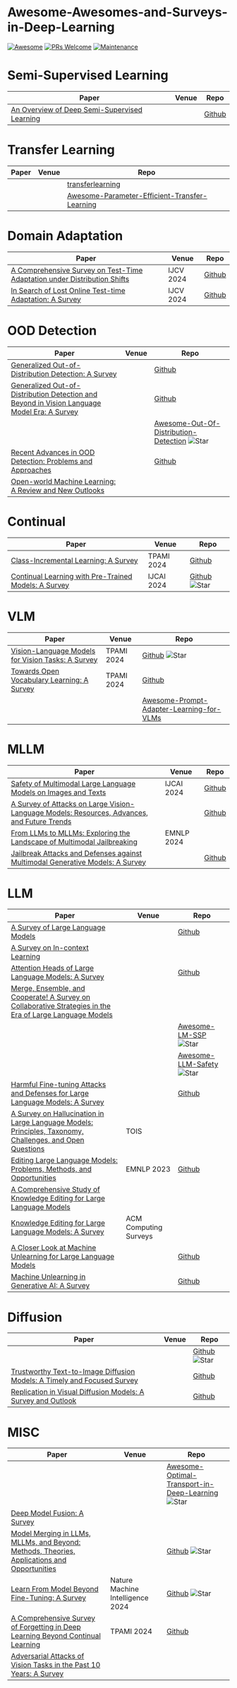 # Awesome-Awesomes-and-Surveys-in-Deep-Learning

[![Awesome](https://awesome.re/badge.svg)](https://awesome.re)
[![PRs Welcome](https://img.shields.io/badge/PRs-welcome-brightgreen.svg?style=flat-square)](http://makeapullrequest.com)
[![Maintenance](https://img.shields.io/badge/Maintained%3F-yes-green.svg)](https://github.com/SydCS/Awesome-Awesomes-and-Surveys-in-Deep-Learning/graphs/commit-activity)

# Semi-Supervised Learning

| Paper                                                                            | Venue | Repo                                                                    |
| -------------------------------------------------------------------------------- | ----- | ----------------------------------------------------------------------- |
| [An Overview of Deep Semi-Supervised Learning](https://arxiv.org/abs/2006.05278) |       | [Github](https://github.com/yassouali/awesome-semi-supervised-learning) |

# Transfer Learning

| Paper | Venue | Repo                                                                                                                     |
| ----- | ----- | ------------------------------------------------------------------------------------------------------------------------ |
|       |       | [transferlearning](https://github.com/jindongwang/transferlearning)                                                      |
|       |       | [Awesome-Parameter-Efficient-Transfer-Learning](https://github.com/synbol/Awesome-Parameter-Efficient-Transfer-Learning) |

# Domain Adaptation

| Paper                                                                                                        | Venue     | Repo                                                                |
| ------------------------------------------------------------------------------------------------------------ | --------- | ------------------------------------------------------------------- |
| [A Comprehensive Survey on Test-Time Adaptation under Distribution Shifts](https://arxiv.org/abs/2303.15361) | IJCV 2024 | [Github](https://github.com/tim-learn/awesome-test-time-adaptation) |
| [In Search of Lost Online Test-time Adaptation: A Survey](https://arxiv.org/abs/2310.20199)                  | IJCV 2024 | [Github](https://github.com/Jo-wang/OTTA_ViT_survey)                |

# OOD Detection

| Paper                                                                                                                           | Venue | Repo                                                                                                                                                                                                                                           |
| ------------------------------------------------------------------------------------------------------------------------------- | ----- | ---------------------------------------------------------------------------------------------------------------------------------------------------------------------------------------------------------------------------------------------- |
| [Generalized Out-of-Distribution Detection: A Survey](https://arxiv.org/abs/2110.11334)                                         |       | [Github](https://github.com/Jingkang50/OODSurvey)                                                                                                                                                                                              |
| [Generalized Out-of-Distribution Detection and Beyond in Vision Language Model Era: A Survey](https://arxiv.org/abs/2407.21794) |       | [Github](https://github.com/AtsuMiyai/Awesome-OOD-VLM)                                                                                                                                                                                         |
|                                                                                                                                 |       | [Awesome-Out-Of-Distribution-Detection](https://github.com/huytransformer/Awesome-Out-Of-Distribution-Detection) ![Star](https://img.shields.io/github/stars/huytransformer/Awesome-Out-Of-Distribution-Detection.svg?style=social&label=Star) |
| [Recent Advances in OOD Detection: Problems and Approaches](https://arxiv.org/abs/2409.11884)                                   |       | [Github](https://github.com/shuolucs/Awesome-Out-Of-Distribution-Detection)                                                                                                                                                                    |
| [Open-world Machine Learning: A Review and New Outlooks](https://arxiv.org/abs/2403.01759)                                      |       |                                                                                                                                                                                                                                                |

# Continual

| Paper                                                                                    | Venue      | Repo                                                                                                                                                  |
| ---------------------------------------------------------------------------------------- | ---------- | ----------------------------------------------------------------------------------------------------------------------------------------------------- |
| [Class-Incremental Learning: A Survey](https://arxiv.org/abs/2302.03648)                 | TPAMI 2024 | [Github](https://github.com/zhoudw-zdw/CIL_Survey/)                                                                                                   |
| [Continual Learning with Pre-Trained Models: A Survey](https://arxiv.org/abs/2401.16386) | IJCAI 2024 | [Github](https://github.com/sun-hailong/LAMDA-PILOT) ![Star](https://img.shields.io/github/stars/sun-hailong/LAMDA-PILOT.svg?style=social&label=Star) |

# VLM

| Paper                                                                                 | Venue      | Repo                                                                                                                                              |
| ------------------------------------------------------------------------------------- | ---------- | ------------------------------------------------------------------------------------------------------------------------------------------------- |
| [Vision-Language Models for Vision Tasks: A Survey](https://arxiv.org/abs/2304.00685) | TPAMI 2024 | [Github](https://github.com/jingyi0000/VLM_survey) ![Star](https://img.shields.io/github/stars/jingyi0000/VLM_survey.svg?style=social&label=Star) |
| [Towards Open Vocabulary Learning: A Survey](https://arxiv.org/abs/2306.15880)        | TPAMI 2024 | [Github](https://github.com/jianzongwu/Awesome-Open-Vocabulary)                                                                                   |
|                                                                                       |            | [Awesome-Prompt-Adapter-Learning-for-VLMs](https://github.com/zhengli97/Awesome-Prompt-Adapter-Learning-for-VLMs)                                 |

# MLLM

| Paper                                                                                                                           | Venue      | Repo                                                                 |
| ------------------------------------------------------------------------------------------------------------------------------- | ---------- | -------------------------------------------------------------------- |
| [Safety of Multimodal Large Language Models on Images and Texts](https://arxiv.org/abs/2402.00357)                              | IJCAI 2024 | [Github](https://github.com/isXinLiu/Awesome-MLLM-Safety)            |
| [A Survey of Attacks on Large Vision-Language Models: Resources, Advances, and Future Trends](https://arxiv.org/abs/2407.07403) |            | [Github](https://github.com/liudaizong/Awesome-LVLM-Attack)          |
| [From LLMs to MLLMs: Exploring the Landscape of Multimodal Jailbreaking](https://arxiv.org/abs/2406.14859)                      | EMNLP 2024 |                                                                      |
| [Jailbreak Attacks and Defenses against Multimodal Generative Models: A Survey](https://arxiv.org/abs/2411.09259)               |            | [Github](https://github.com/liuxuannan/Awesome-Multimodal-Jailbreak) |

# LLM

| Paper                                                                                                                                        | Venue                 | Repo                                                                                                                                                                  |
| -------------------------------------------------------------------------------------------------------------------------------------------- | --------------------- | --------------------------------------------------------------------------------------------------------------------------------------------------------------------- |
| [A Survey of Large Language Models](https://arxiv.org/abs/2303.18223)                                                                        |                       | [Github](https://github.com/RUCAIBox/LLMSurvey)                                                                                                                       |
| [A Survey on In-context Learning](https://arxiv.org/abs/2301.00234)                                                                          |                       |                                                                                                                                                                       |
| [Attention Heads of Large Language Models: A Survey](https://arxiv.org/abs/2409.03752)                                                       |                       | [Github](https://github.com/IAAR-Shanghai/Awesome-Attention-Heads)                                                                                                    |
| [Merge, Ensemble, and Cooperate! A Survey on Collaborative Strategies in the Era of Large Language Models](https://arxiv.org/abs/2407.06089) |                       |                                                                                                                                                                       |
|                                                                                                                                              |                       | [Awesome-LM-SSP](https://github.com/ThuCCSLab/Awesome-LM-SSP) ![Star](https://img.shields.io/github/stars/ThuCCSLab/Awesome-LM-SSP.svg?style=social&label=Star)       |
|                                                                                                                                              |                       | [Awesome-LLM-Safety](https://github.com/ydyjya/Awesome-LLM-Safety) ![Star](https://img.shields.io/github/stars/ydyjya/Awesome-LLM-Safety.svg?style=social&label=Star) |
| [Harmful Fine-tuning Attacks and Defenses for Large Language Models: A Survey](https://arxiv.org/abs/2409.18169)                             |                       | [Github](https://github.com/git-disl/awesome_LLM-harmful-fine-tuning-papers)                                                                                          |
| [A Survey on Hallucination in Large Language Models: Principles, Taxonomy, Challenges, and Open Questions](https://arxiv.org/abs/2311.05232) | TOIS                  |                                                                                                                                                                       |
| [Editing Large Language Models: Problems, Methods, and Opportunities](https://arxiv.org/abs/2305.13172)                                      | EMNLP 2023            | [Github](https://github.com/zjunlp/KnowledgeEditingPapers)                                                                                                            |
| [A Comprehensive Study of Knowledge Editing for Large Language Models](https://arxiv.org/abs/2401.01286)                                     |                       |                                                                                                                                                                       |
| [Knowledge Editing for Large Language Models: A Survey](https://arxiv.org/abs/2310.16218)                                                    | ACM Computing Surveys |                                                                                                                                                                       |
| [A Closer Look at Machine Unlearning for Large Language Models](https://arxiv.org/abs/2410.08109)                                            |                       | [Github](https://github.com/sail-sg/closer-look-LLM-unlearning)                                                                                                       |
| [Machine Unlearning in Generative AI: A Survey](https://arxiv.org/abs/2407.20516)                                                            |                       | [Github](https://github.com/franciscoliu/Awesome-GenAI-Unlearning)                                                                                                    |

# Diffusion

| Paper                                                                                                       | Venue | Repo                                                                                                                                                                                                        |
| ----------------------------------------------------------------------------------------------------------- | ----- | ----------------------------------------------------------------------------------------------------------------------------------------------------------------------------------------------------------- |
|                                                                                                             |       | [Github](https://github.com/ziqihuangg/Awesome-Evaluation-of-Visual-Generation) ![Star](https://img.shields.io/github/stars/ziqihuangg/Awesome-Evaluation-of-Visual-Generation.svg?style=social&label=Star) |
| [Trustworthy Text-to-Image Diffusion Models: A Timely and Focused Survey](https://arxiv.org/abs/2409.18214) |       | [Github](https://github.com/wellzline/Trustworthy_T2I_DMs)                                                                                                                                                  |
| [Replication in Visual Diffusion Models: A Survey and Outlook](https://arxiv.org/abs/2408.00001)            |       | [Github](https://github.com/WangWenhao0716/Awesome-Diffusion-Replication)                                                                                                                                   |

# MISC

| Paper                                                                                                                           | Venue                            | Repo                                                                                                                                                                                                                                              |
| ------------------------------------------------------------------------------------------------------------------------------- | -------------------------------- | ------------------------------------------------------------------------------------------------------------------------------------------------------------------------------------------------------------------------------------------------- |
|                                                                                                                                 |                                  | [Awesome-Optimal-Transport-in-Deep-Learning](https://github.com/changwxx/Awesome-Optimal-Transport-in-Deep-Learning) ![Star](https://img.shields.io/github/stars/changwxx/Awesome-Optimal-Transport-in-Deep-Learning.svg?style=social&label=Star) |
| [Deep Model Fusion: A Survey](https://arxiv.org/abs/2309.15698)                                                                 |                                  |                                                                                                                                                                                                                                                   |
| [Model Merging in LLMs, MLLMs, and Beyond: Methods, Theories, Applications and Opportunities](https://arxiv.org/abs/2408.07666) |                                  | [Github](https://github.com/EnnengYang/Awesome-Model-Merging-Methods-Theories-Applications) ![Star](https://img.shields.io/github/stars/EnnengYang/Awesome-Model-Merging-Methods-Theories-Applications.svg?style=social&label=Star)               |
| [Learn From Model Beyond Fine-Tuning: A Survey](https://arxiv.org/abs/2310.08184)                                               | Nature Machine Intelligence 2024 | [Github](https://github.com/ruthless-man/Awesome-Learn-from-Model) ![Star](https://img.shields.io/github/stars/ruthless-man/Awesome-Learn-from-Model.svg?style=social&label=Star)                                                                 |
| [A Comprehensive Survey of Forgetting in Deep Learning Beyond Continual Learning](https://arxiv.org/abs/2307.09218)             | TPAMI 2024                       | [Github](https://github.com/EnnengYang/Awesome-Forgetting-in-Deep-Learning)                                                                                                                                                                       |
| [Adversarial Attacks of Vision Tasks in the Past 10 Years: A Survey](https://arxiv.org/abs/2410.23687)                          |                                  |                                                                                                                                                                                                                                                   |
